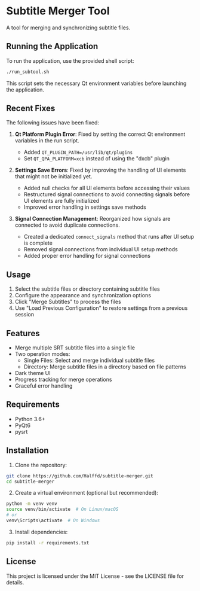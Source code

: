 # Subtitle Merger Tool

A tool for merging and synchronizing subtitle files.

## Running the Application

To run the application, use the provided shell script:

```bash
./run_subtool.sh
```

This script sets the necessary Qt environment variables before launching the application.

## Recent Fixes

The following issues have been fixed:

1. **Qt Platform Plugin Error**: Fixed by setting the correct Qt environment variables in the run script.
   - Added `QT_PLUGIN_PATH=/usr/lib/qt/plugins`
   - Set `QT_QPA_PLATFORM=xcb` instead of using the "dxcb" plugin

2. **Settings Save Errors**: Fixed by improving the handling of UI elements that might not be initialized yet.
   - Added null checks for all UI elements before accessing their values
   - Restructured signal connections to avoid connecting signals before UI elements are fully initialized
   - Improved error handling in settings save methods

3. **Signal Connection Management**: Reorganized how signals are connected to avoid duplicate connections.
   - Created a dedicated `connect_signals` method that runs after UI setup is complete
   - Removed signal connections from individual UI setup methods
   - Added proper error handling for signal connections

## Usage

1. Select the subtitle files or directory containing subtitle files
2. Configure the appearance and synchronization options
3. Click "Merge Subtitles" to process the files
4. Use "Load Previous Configuration" to restore settings from a previous session

## Features

- Merge multiple SRT subtitle files into a single file
- Two operation modes:
  - Single Files: Select and merge individual subtitle files
  - Directory: Merge subtitle files in a directory based on file patterns
- Dark theme UI
- Progress tracking for merge operations
- Graceful error handling

## Requirements

- Python 3.6+
- PyQt6
- pysrt

## Installation

1. Clone the repository:
```bash
git clone https://github.com/Halffd/subtitle-merger.git
cd subtitle-merger
```

2. Create a virtual environment (optional but recommended):
```bash
python -m venv venv
source venv/bin/activate  # On Linux/macOS
# or
venv\Scripts\activate  # On Windows
```

3. Install dependencies:
```bash
pip install -r requirements.txt
```

## License

This project is licensed under the MIT License - see the LICENSE file for details.
